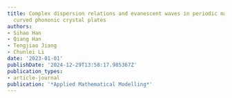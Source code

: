 ```yaml
---
title: Complex dispersion relations and evanescent waves in periodic magneto-electro
  curved phononic crystal plates
authors:
- Sihao Han
- Qiang Han
- Tengjiao Jiang
- Chunlei Li
date: '2023-01-01'
publishDate: '2024-12-29T13:58:17.985367Z'
publication_types:
- article-journal
publication: '*Applied Mathematical Modelling*'
---
```

